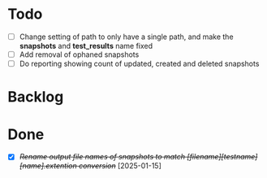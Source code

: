 # Todo
- [ ] Change setting of path to only have a single path, and make the __snapshots__ and __test_results__ name fixed
- [ ] Add removal of ophaned snapshots
- [ ] Do reporting showing count of updated, created and deleted snapshots

# Backlog

# Done
- [X] ~~*Rename output file names of snapshots to match [filename][testname][name].extention conversion*~~ [2025-01-15]